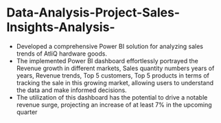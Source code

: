 # Data-Analysis-Project-Sales-Insights-Analysis-

- Developed a comprehensive Power BI solution for analyzing sales trends of AtliQ hardware goods.
- The implemented Power BI dashboard effortlessly portrayed the Revenue growth in different markets, Sales quantity numbers years of years,
 Revenue trends, Top 5 customers, Top 5 products in terms of tracking the sale in this growing market, allowing users to understand the data and
 make informed decisions.
- The utilization of this dashboard has the potential to drive a notable revenue surge, projecting an increase of at least 7% in the upcoming quarter

